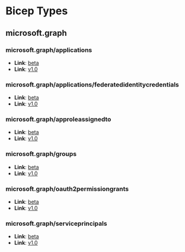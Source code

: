 # Bicep Types
## microsoft.graph
### microsoft.graph/applications
* **Link**: [beta](microsoftgraph/microsoft.graph/beta/types.md#resource-microsoftgraphapplicationsbeta)
* **Link**: [v1.0](microsoftgraph/microsoft.graph/v1.0/types.md#resource-microsoftgraphapplicationsv10)

### microsoft.graph/applications/federatedidentitycredentials
* **Link**: [beta](microsoftgraph/microsoft.graph/beta/types.md#resource-microsoftgraphapplicationsfederatedidentitycredentialsbeta)
* **Link**: [v1.0](microsoftgraph/microsoft.graph/v1.0/types.md#resource-microsoftgraphapplicationsfederatedidentitycredentialsv10)

### microsoft.graph/approleassignedto
* **Link**: [beta](microsoftgraph/microsoft.graph/beta/types.md#resource-microsoftgraphapproleassignedtobeta)
* **Link**: [v1.0](microsoftgraph/microsoft.graph/v1.0/types.md#resource-microsoftgraphapproleassignedtov10)

### microsoft.graph/groups
* **Link**: [beta](microsoftgraph/microsoft.graph/beta/types.md#resource-microsoftgraphgroupsbeta)
* **Link**: [v1.0](microsoftgraph/microsoft.graph/v1.0/types.md#resource-microsoftgraphgroupsv10)

### microsoft.graph/oauth2permissiongrants
* **Link**: [beta](microsoftgraph/microsoft.graph/beta/types.md#resource-microsoftgraphoauth2permissiongrantsbeta)
* **Link**: [v1.0](microsoftgraph/microsoft.graph/v1.0/types.md#resource-microsoftgraphoauth2permissiongrantsv10)

### microsoft.graph/serviceprincipals
* **Link**: [beta](microsoftgraph/microsoft.graph/beta/types.md#resource-microsoftgraphserviceprincipalsbeta)
* **Link**: [v1.0](microsoftgraph/microsoft.graph/v1.0/types.md#resource-microsoftgraphserviceprincipalsv10)

